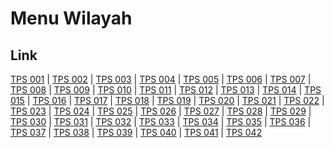 # Menu Wilayah

## Link

[TPS 001](https://github.com/gigit-pemilu/pemilu-2024-62-kalimantan-tengah/tree/main/pilpres/hitung-suara/sub/62-kalimantan-tengah/sub/02-kotawaringin-timur/sub/06-mentawa-baru-ketapang/sub/1001-mentawa-baru-hulu/sub/001-tps)
 | 
[TPS 002](https://github.com/gigit-pemilu/pemilu-2024-62-kalimantan-tengah/tree/main/pilpres/hitung-suara/sub/62-kalimantan-tengah/sub/02-kotawaringin-timur/sub/06-mentawa-baru-ketapang/sub/1001-mentawa-baru-hulu/sub/002-tps)
 | 
[TPS 003](https://github.com/gigit-pemilu/pemilu-2024-62-kalimantan-tengah/tree/main/pilpres/hitung-suara/sub/62-kalimantan-tengah/sub/02-kotawaringin-timur/sub/06-mentawa-baru-ketapang/sub/1001-mentawa-baru-hulu/sub/003-tps)
 | 
[TPS 004](https://github.com/gigit-pemilu/pemilu-2024-62-kalimantan-tengah/tree/main/pilpres/hitung-suara/sub/62-kalimantan-tengah/sub/02-kotawaringin-timur/sub/06-mentawa-baru-ketapang/sub/1001-mentawa-baru-hulu/sub/004-tps)
 | 
[TPS 005](https://github.com/gigit-pemilu/pemilu-2024-62-kalimantan-tengah/tree/main/pilpres/hitung-suara/sub/62-kalimantan-tengah/sub/02-kotawaringin-timur/sub/06-mentawa-baru-ketapang/sub/1001-mentawa-baru-hulu/sub/005-tps)
 | 
[TPS 006](https://github.com/gigit-pemilu/pemilu-2024-62-kalimantan-tengah/tree/main/pilpres/hitung-suara/sub/62-kalimantan-tengah/sub/02-kotawaringin-timur/sub/06-mentawa-baru-ketapang/sub/1001-mentawa-baru-hulu/sub/006-tps)
 | 
[TPS 007](https://github.com/gigit-pemilu/pemilu-2024-62-kalimantan-tengah/tree/main/pilpres/hitung-suara/sub/62-kalimantan-tengah/sub/02-kotawaringin-timur/sub/06-mentawa-baru-ketapang/sub/1001-mentawa-baru-hulu/sub/007-tps)
 | 
[TPS 008](https://github.com/gigit-pemilu/pemilu-2024-62-kalimantan-tengah/tree/main/pilpres/hitung-suara/sub/62-kalimantan-tengah/sub/02-kotawaringin-timur/sub/06-mentawa-baru-ketapang/sub/1001-mentawa-baru-hulu/sub/008-tps)
 | 
[TPS 009](https://github.com/gigit-pemilu/pemilu-2024-62-kalimantan-tengah/tree/main/pilpres/hitung-suara/sub/62-kalimantan-tengah/sub/02-kotawaringin-timur/sub/06-mentawa-baru-ketapang/sub/1001-mentawa-baru-hulu/sub/009-tps)
 | 
[TPS 010](https://github.com/gigit-pemilu/pemilu-2024-62-kalimantan-tengah/tree/main/pilpres/hitung-suara/sub/62-kalimantan-tengah/sub/02-kotawaringin-timur/sub/06-mentawa-baru-ketapang/sub/1001-mentawa-baru-hulu/sub/010-tps)
 | 
[TPS 011](https://github.com/gigit-pemilu/pemilu-2024-62-kalimantan-tengah/tree/main/pilpres/hitung-suara/sub/62-kalimantan-tengah/sub/02-kotawaringin-timur/sub/06-mentawa-baru-ketapang/sub/1001-mentawa-baru-hulu/sub/011-tps)
 | 
[TPS 012](https://github.com/gigit-pemilu/pemilu-2024-62-kalimantan-tengah/tree/main/pilpres/hitung-suara/sub/62-kalimantan-tengah/sub/02-kotawaringin-timur/sub/06-mentawa-baru-ketapang/sub/1001-mentawa-baru-hulu/sub/012-tps)
 | 
[TPS 013](https://github.com/gigit-pemilu/pemilu-2024-62-kalimantan-tengah/tree/main/pilpres/hitung-suara/sub/62-kalimantan-tengah/sub/02-kotawaringin-timur/sub/06-mentawa-baru-ketapang/sub/1001-mentawa-baru-hulu/sub/013-tps)
 | 
[TPS 014](https://github.com/gigit-pemilu/pemilu-2024-62-kalimantan-tengah/tree/main/pilpres/hitung-suara/sub/62-kalimantan-tengah/sub/02-kotawaringin-timur/sub/06-mentawa-baru-ketapang/sub/1001-mentawa-baru-hulu/sub/014-tps)
 | 
[TPS 015](https://github.com/gigit-pemilu/pemilu-2024-62-kalimantan-tengah/tree/main/pilpres/hitung-suara/sub/62-kalimantan-tengah/sub/02-kotawaringin-timur/sub/06-mentawa-baru-ketapang/sub/1001-mentawa-baru-hulu/sub/015-tps)
 | 
[TPS 016](https://github.com/gigit-pemilu/pemilu-2024-62-kalimantan-tengah/tree/main/pilpres/hitung-suara/sub/62-kalimantan-tengah/sub/02-kotawaringin-timur/sub/06-mentawa-baru-ketapang/sub/1001-mentawa-baru-hulu/sub/016-tps)
 | 
[TPS 017](https://github.com/gigit-pemilu/pemilu-2024-62-kalimantan-tengah/tree/main/pilpres/hitung-suara/sub/62-kalimantan-tengah/sub/02-kotawaringin-timur/sub/06-mentawa-baru-ketapang/sub/1001-mentawa-baru-hulu/sub/017-tps)
 | 
[TPS 018](https://github.com/gigit-pemilu/pemilu-2024-62-kalimantan-tengah/tree/main/pilpres/hitung-suara/sub/62-kalimantan-tengah/sub/02-kotawaringin-timur/sub/06-mentawa-baru-ketapang/sub/1001-mentawa-baru-hulu/sub/018-tps)
 | 
[TPS 019](https://github.com/gigit-pemilu/pemilu-2024-62-kalimantan-tengah/tree/main/pilpres/hitung-suara/sub/62-kalimantan-tengah/sub/02-kotawaringin-timur/sub/06-mentawa-baru-ketapang/sub/1001-mentawa-baru-hulu/sub/019-tps)
 | 
[TPS 020](https://github.com/gigit-pemilu/pemilu-2024-62-kalimantan-tengah/tree/main/pilpres/hitung-suara/sub/62-kalimantan-tengah/sub/02-kotawaringin-timur/sub/06-mentawa-baru-ketapang/sub/1001-mentawa-baru-hulu/sub/020-tps)
 | 
[TPS 021](https://github.com/gigit-pemilu/pemilu-2024-62-kalimantan-tengah/tree/main/pilpres/hitung-suara/sub/62-kalimantan-tengah/sub/02-kotawaringin-timur/sub/06-mentawa-baru-ketapang/sub/1001-mentawa-baru-hulu/sub/021-tps)
 | 
[TPS 022](https://github.com/gigit-pemilu/pemilu-2024-62-kalimantan-tengah/tree/main/pilpres/hitung-suara/sub/62-kalimantan-tengah/sub/02-kotawaringin-timur/sub/06-mentawa-baru-ketapang/sub/1001-mentawa-baru-hulu/sub/022-tps)
 | 
[TPS 023](https://github.com/gigit-pemilu/pemilu-2024-62-kalimantan-tengah/tree/main/pilpres/hitung-suara/sub/62-kalimantan-tengah/sub/02-kotawaringin-timur/sub/06-mentawa-baru-ketapang/sub/1001-mentawa-baru-hulu/sub/023-tps)
 | 
[TPS 024](https://github.com/gigit-pemilu/pemilu-2024-62-kalimantan-tengah/tree/main/pilpres/hitung-suara/sub/62-kalimantan-tengah/sub/02-kotawaringin-timur/sub/06-mentawa-baru-ketapang/sub/1001-mentawa-baru-hulu/sub/024-tps)
 | 
[TPS 025](https://github.com/gigit-pemilu/pemilu-2024-62-kalimantan-tengah/tree/main/pilpres/hitung-suara/sub/62-kalimantan-tengah/sub/02-kotawaringin-timur/sub/06-mentawa-baru-ketapang/sub/1001-mentawa-baru-hulu/sub/025-tps)
 | 
[TPS 026](https://github.com/gigit-pemilu/pemilu-2024-62-kalimantan-tengah/tree/main/pilpres/hitung-suara/sub/62-kalimantan-tengah/sub/02-kotawaringin-timur/sub/06-mentawa-baru-ketapang/sub/1001-mentawa-baru-hulu/sub/026-tps)
 | 
[TPS 027](https://github.com/gigit-pemilu/pemilu-2024-62-kalimantan-tengah/tree/main/pilpres/hitung-suara/sub/62-kalimantan-tengah/sub/02-kotawaringin-timur/sub/06-mentawa-baru-ketapang/sub/1001-mentawa-baru-hulu/sub/027-tps)
 | 
[TPS 028](https://github.com/gigit-pemilu/pemilu-2024-62-kalimantan-tengah/tree/main/pilpres/hitung-suara/sub/62-kalimantan-tengah/sub/02-kotawaringin-timur/sub/06-mentawa-baru-ketapang/sub/1001-mentawa-baru-hulu/sub/028-tps)
 | 
[TPS 029](https://github.com/gigit-pemilu/pemilu-2024-62-kalimantan-tengah/tree/main/pilpres/hitung-suara/sub/62-kalimantan-tengah/sub/02-kotawaringin-timur/sub/06-mentawa-baru-ketapang/sub/1001-mentawa-baru-hulu/sub/029-tps)
 | 
[TPS 030](https://github.com/gigit-pemilu/pemilu-2024-62-kalimantan-tengah/tree/main/pilpres/hitung-suara/sub/62-kalimantan-tengah/sub/02-kotawaringin-timur/sub/06-mentawa-baru-ketapang/sub/1001-mentawa-baru-hulu/sub/030-tps)
 | 
[TPS 031](https://github.com/gigit-pemilu/pemilu-2024-62-kalimantan-tengah/tree/main/pilpres/hitung-suara/sub/62-kalimantan-tengah/sub/02-kotawaringin-timur/sub/06-mentawa-baru-ketapang/sub/1001-mentawa-baru-hulu/sub/031-tps)
 | 
[TPS 032](https://github.com/gigit-pemilu/pemilu-2024-62-kalimantan-tengah/tree/main/pilpres/hitung-suara/sub/62-kalimantan-tengah/sub/02-kotawaringin-timur/sub/06-mentawa-baru-ketapang/sub/1001-mentawa-baru-hulu/sub/032-tps)
 | 
[TPS 033](https://github.com/gigit-pemilu/pemilu-2024-62-kalimantan-tengah/tree/main/pilpres/hitung-suara/sub/62-kalimantan-tengah/sub/02-kotawaringin-timur/sub/06-mentawa-baru-ketapang/sub/1001-mentawa-baru-hulu/sub/033-tps)
 | 
[TPS 034](https://github.com/gigit-pemilu/pemilu-2024-62-kalimantan-tengah/tree/main/pilpres/hitung-suara/sub/62-kalimantan-tengah/sub/02-kotawaringin-timur/sub/06-mentawa-baru-ketapang/sub/1001-mentawa-baru-hulu/sub/034-tps)
 | 
[TPS 035](https://github.com/gigit-pemilu/pemilu-2024-62-kalimantan-tengah/tree/main/pilpres/hitung-suara/sub/62-kalimantan-tengah/sub/02-kotawaringin-timur/sub/06-mentawa-baru-ketapang/sub/1001-mentawa-baru-hulu/sub/035-tps)
 | 
[TPS 036](https://github.com/gigit-pemilu/pemilu-2024-62-kalimantan-tengah/tree/main/pilpres/hitung-suara/sub/62-kalimantan-tengah/sub/02-kotawaringin-timur/sub/06-mentawa-baru-ketapang/sub/1001-mentawa-baru-hulu/sub/036-tps)
 | 
[TPS 037](https://github.com/gigit-pemilu/pemilu-2024-62-kalimantan-tengah/tree/main/pilpres/hitung-suara/sub/62-kalimantan-tengah/sub/02-kotawaringin-timur/sub/06-mentawa-baru-ketapang/sub/1001-mentawa-baru-hulu/sub/037-tps)
 | 
[TPS 038](https://github.com/gigit-pemilu/pemilu-2024-62-kalimantan-tengah/tree/main/pilpres/hitung-suara/sub/62-kalimantan-tengah/sub/02-kotawaringin-timur/sub/06-mentawa-baru-ketapang/sub/1001-mentawa-baru-hulu/sub/038-tps)
 | 
[TPS 039](https://github.com/gigit-pemilu/pemilu-2024-62-kalimantan-tengah/tree/main/pilpres/hitung-suara/sub/62-kalimantan-tengah/sub/02-kotawaringin-timur/sub/06-mentawa-baru-ketapang/sub/1001-mentawa-baru-hulu/sub/039-tps)
 | 
[TPS 040](https://github.com/gigit-pemilu/pemilu-2024-62-kalimantan-tengah/tree/main/pilpres/hitung-suara/sub/62-kalimantan-tengah/sub/02-kotawaringin-timur/sub/06-mentawa-baru-ketapang/sub/1001-mentawa-baru-hulu/sub/040-tps)
 | 
[TPS 041](https://github.com/gigit-pemilu/pemilu-2024-62-kalimantan-tengah/tree/main/pilpres/hitung-suara/sub/62-kalimantan-tengah/sub/02-kotawaringin-timur/sub/06-mentawa-baru-ketapang/sub/1001-mentawa-baru-hulu/sub/041-tps)
 | 
[TPS 042](https://github.com/gigit-pemilu/pemilu-2024-62-kalimantan-tengah/tree/main/pilpres/hitung-suara/sub/62-kalimantan-tengah/sub/02-kotawaringin-timur/sub/06-mentawa-baru-ketapang/sub/1001-mentawa-baru-hulu/sub/042-tps)

